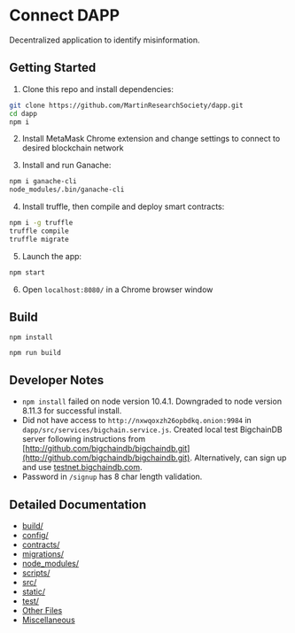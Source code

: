 # Connect DAPP

Decentralized application to identify misinformation.

## Getting Started

1. Clone this repo and install dependencies:

```bash
git clone https://github.com/MartinResearchSociety/dapp.git
cd dapp
npm i
```

2. Install MetaMask Chrome extension and change settings to connect to desired blockchain network

3. Install and run Ganache:

```bash
npm i ganache-cli
node_modules/.bin/ganache-cli
```

4. Install truffle, then compile and deploy smart contracts:

```bash
npm i -g truffle
truffle compile
truffle migrate
```

5. Launch the app:

```bash
npm start
```

6. Open `localhost:8080/` in a Chrome browser window

## Build

```
npm install

npm run build

```

## Developer Notes

- `npm install` failed on node version 10.4.1. Downgraded to node version 8.11.3 for successful install.
- Did not have access to `http://nxwqoxzh26opbdkq.onion:9984` in `dapp/src/services/bigchain.service.js`. Created local test BigchainDB server following instructions from [http://github.com/bigchaindb/bigchaindb.git](http://github.com/bigchaindb/bigchaindb.git). Alternatively, can sign up and use [testnet.bigchaindb.com](testnet.bigchaindb.com).
- Password in `/signup` has 8 char length validation.

## Detailed Documentation

- [build/](/DETAILED_DOCUMENTATION.md#build)
- [config/](/DETAILED_DOCUMENTATION.md#config)
- [contracts/](/DETAILED_DOCUMENTATION.md#contracts)
- [migrations/](/DETAILED_DOCUMENTATION.md#migrations)
- [node_modules/](/DETAILED_DOCUMENTATION.md#node_modules)
- [scripts/](/DETAILED_DOCUMENTATION.md#scripts)
- [src/](/DETAILED_DOCUMENTATION.md#src)
- [static/](/DETAILED_DOCUMENTATION.md#static)
- [test/](/DETAILED_DOCUMENTATION.md#test)
- [Other Files](/DETAILED_DOCUMENTATION.md#other-files)
- [Miscellaneous](/DETAILED_DOCUMENTATION.md#miscellaneous)
